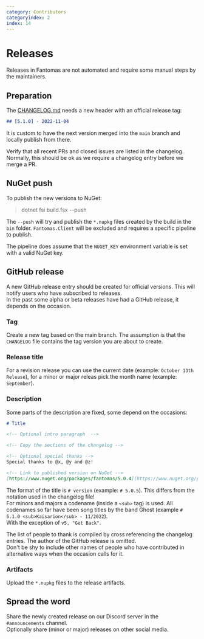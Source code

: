 ```yaml
---
category: Contributors
categoryindex: 2
index: 14
---
```

# Releases

Releases in Fantomas are not automated and require some manual steps by the maintainers.

## Preparation

The [CHANGELOG.md](https://github.com/fsprojects/fantomas/blob/main/CHANGELOG.md) needs a new header with an official release tag:

```md
## [5.1.0] - 2022-11-04
```

It is custom to have the next version merged into the `main` branch and locally publish from there.

Verify that all recent PRs and closed issues are listed in the changelog. Normally, this should be ok as we require a changelog entry before we merge a PR.

## NuGet push

To publish the new versions to NuGet:

> dotnet fsi build.fsx --push

The `--push` will try and publish the `*.nupkg` files created by the build in the `bin` folder.
`Fantomas.Client` will be excluded and requires a specific pipeline to publish.

The pipeline does assume that the `NUGET_KEY` environment variable is set with a valid NuGet key.

## GitHub release

A new GitHub release entry should be created for official versions. This will notify users who have subscribed to releases.  
In the past some alpha or beta releases have had a GitHub release, it depends on the occasion.

### Tag

Create a new tag based on the main branch. The assumption is that the `CHANGELOG` file contains the tag version you are about to create.

### Release title

For a revision release you can use the current date (example: `October 13th Release`), for a minor or major releas pick the month name (example: `September`).

### Description

Some parts of the description are fixed, some depend on the occasions:

```md
# Title

<!-- Optional intro paragraph  -->

<!-- Copy the sections of the changelog -->

<!-- Optional special thanks -->
Special thanks to @x, @y and @z!

<!-- Link to published version on NuGet -->
[https://www.nuget.org/packages/fantomas/5.0.4](https://www.nuget.org/packages/fantomas/5.0.4)
```

The format of the title is `# version` (example: `# 5.0.5`). This differs from the notation used in the changelog file!  
For minors and majors a codename (inside a `<sub>` tag) is used. All codenames so far have been song titles by the band Ghost (example `# 5.1.0 <sub>Kaisarion</sub> - 11/2022`).  
With the exception of `v5, "Get Back"`.

The list of people to thank is compiled by cross referencing the changelog entries. The author of the GitHub release is omitted.  
Don't be shy to include other names of people who have contributed in alternative ways when the occasion calls for it.

### Artifacts

Upload the `*.nupkg` files to the release artifacts.

## Spread the word

Share the newly created release on our Discord server in the `#announcements` channel.  
Optionally share (minor or major) releases on other social media. 

<fantomas-nav previous="{{fsdocs-previous-page-link}}" next="{{fsdocs-next-page-link}}"></fantomas-nav>